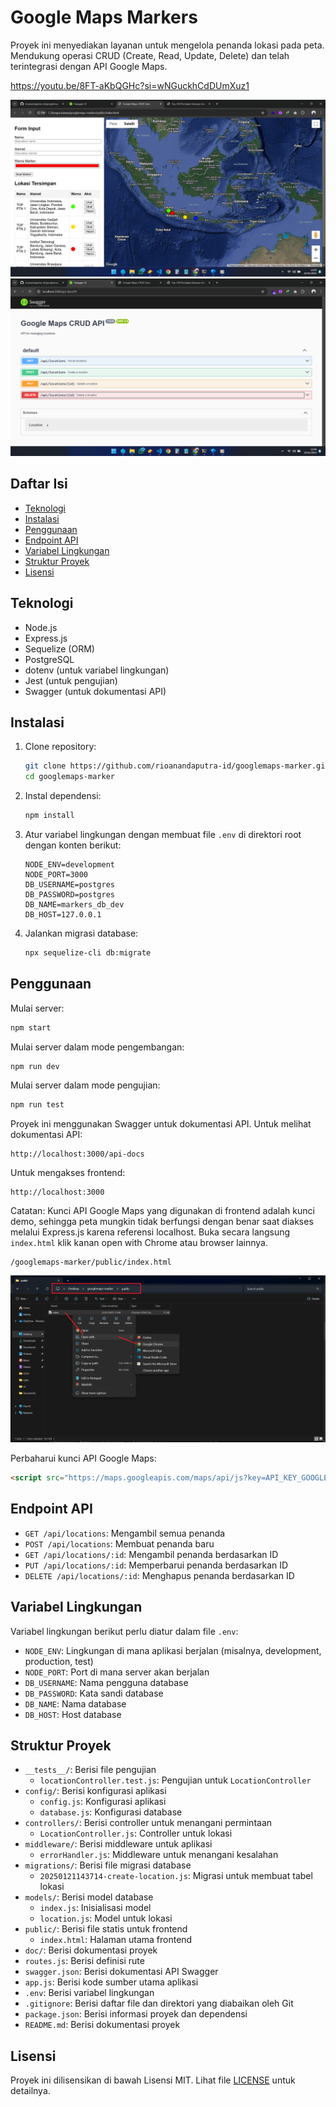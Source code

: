 # Google Maps Markers

Proyek ini menyediakan layanan untuk mengelola penanda lokasi pada peta. Mendukung operasi CRUD (Create, Read, Update, Delete) dan telah terintegrasi dengan API Google Maps.

https://youtu.be/8FT-aKbQGHc?si=wNGuckhCdDUmXuz1

![Contoh Gambar](./doc/image-01.png)
![Contoh Gambar](./doc/image-02.png)

## Daftar Isi

- [Teknologi](#teknologi)
- [Instalasi](#instalasi)
- [Penggunaan](#penggunaan)
- [Endpoint API](#endpoint-api)
- [Variabel Lingkungan](#variabel-lingkungan)
- [Struktur Proyek](#struktur-proyek)
- [Lisensi](#lisensi)

## Teknologi

- Node.js
- Express.js
- Sequelize (ORM)
- PostgreSQL
- dotenv (untuk variabel lingkungan)
- Jest (untuk pengujian)
- Swagger (untuk dokumentasi API)

## Instalasi

1. Clone repository:
    ```sh
    git clone https://github.com/rioanandaputra-id/googlemaps-marker.git
    cd googlemaps-marker
    ```

2. Instal dependensi:
    ```sh
    npm install
    ```

3. Atur variabel lingkungan dengan membuat file `.env` di direktori root dengan konten berikut:
    ```env
    NODE_ENV=development
    NODE_PORT=3000
    DB_USERNAME=postgres
    DB_PASSWORD=postgres
    DB_NAME=markers_db_dev
    DB_HOST=127.0.0.1
    ```

4. Jalankan migrasi database:
    ```sh
    npx sequelize-cli db:migrate
    ```

## Penggunaan

Mulai server:
```sh
npm start
```

Mulai server dalam mode pengembangan:
```sh
npm run dev
```

Mulai server dalam mode pengujian:
```sh
npm run test
```

Proyek ini menggunakan Swagger untuk dokumentasi API. Untuk melihat dokumentasi API:
```
http://localhost:3000/api-docs
```

Untuk mengakses frontend:
```
http://localhost:3000
```

Catatan: Kunci API Google Maps yang digunakan di frontend adalah kunci demo, sehingga peta mungkin tidak berfungsi dengan benar saat diakses melalui Express.js karena referensi localhost. Buka secara langsung `index.html` klik kanan open with Chrome atau browser lainnya.

```
/googlemaps-marker/public/index.html
```

![Contoh Gambar](./doc/image-03.png)

Perbaharui kunci API Google Maps:
```html
<script src="https://maps.googleapis.com/maps/api/js?key=API_KEY_GOOGLE_MAPS&libraries=places&callback=initMap" defer></script>
```

## Endpoint API

- `GET /api/locations`: Mengambil semua penanda
- `POST /api/locations`: Membuat penanda baru
- `GET /api/locations/:id`: Mengambil penanda berdasarkan ID
- `PUT /api/locations/:id`: Memperbarui penanda berdasarkan ID
- `DELETE /api/locations/:id`: Menghapus penanda berdasarkan ID

## Variabel Lingkungan

Variabel lingkungan berikut perlu diatur dalam file `.env`:

- `NODE_ENV`: Lingkungan di mana aplikasi berjalan (misalnya, development, production, test)
- `NODE_PORT`: Port di mana server akan berjalan
- `DB_USERNAME`: Nama pengguna database
- `DB_PASSWORD`: Kata sandi database
- `DB_NAME`: Nama database
- `DB_HOST`: Host database

## Struktur Proyek

- `__tests__/`: Berisi file pengujian
    - `locationController.test.js`: Pengujian untuk `LocationController`
- `config/`: Berisi konfigurasi aplikasi
    - `config.js`: Konfigurasi aplikasi
    - `database.js`: Konfigurasi database
- `controllers/`: Berisi controller untuk menangani permintaan
    - `LocationController.js`: Controller untuk lokasi
- `middleware/`: Berisi middleware untuk aplikasi
    - `errorHandler.js`: Middleware untuk menangani kesalahan
- `migrations/`: Berisi file migrasi database
    - `20250121143714-create-location.js`: Migrasi untuk membuat tabel lokasi
- `models/`: Berisi model database
    - `index.js`: Inisialisasi model
    - `location.js`: Model untuk lokasi
- `public/`: Berisi file statis untuk frontend
    - `index.html`: Halaman utama frontend
- `doc/`: Berisi dokumentasi proyek
- `routes.js`: Berisi definisi rute
- `swagger.json`: Berisi dokumentasi API Swagger
- `app.js`: Berisi kode sumber utama aplikasi
- `.env`: Berisi variabel lingkungan
- `.gitignore`: Berisi daftar file dan direktori yang diabaikan oleh Git
- `package.json`: Berisi informasi proyek dan dependensi
- `README.md`: Berisi dokumentasi proyek

## Lisensi

Proyek ini dilisensikan di bawah Lisensi MIT. Lihat file [LICENSE](LICENSE) untuk detailnya.
